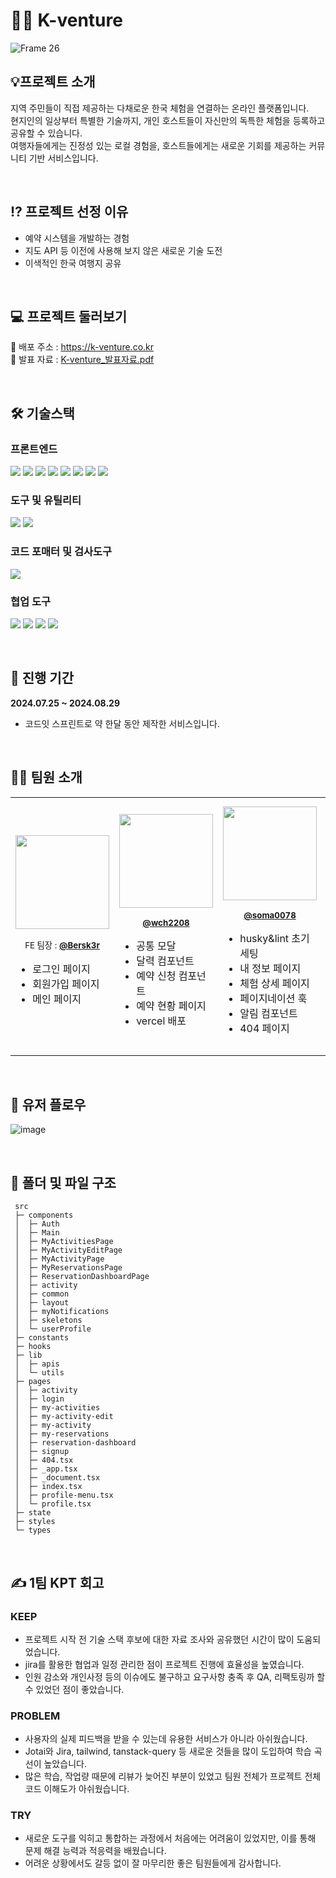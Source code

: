 # 🏄‍♂️ K-venture
![Frame 26](https://github.com/user-attachments/assets/89244216-ec62-483e-b11d-12a9281a9190)

## 💡프로젝트 소개
지역 주민들이 직접 제공하는 다채로운 한국 체험을 연결하는 온라인 플랫폼입니다. <br />
현지인의 일상부터 특별한 기술까지, 개인 호스트들이 자신만의 독특한 체험을 등록하고 공유할 수 있습니다. <br />
여행자들에게는 진정성 있는 로컬 경험을, 호스트들에게는 새로운 기회를 제공하는 커뮤니티 기반 서비스입니다.

<br />

## ⁉️ 프로젝트 선정 이유
- 예약 시스템을 개발하는 경험
- 지도 API 등 이전에 사용해 보지 않은 새로운 기술 도전
- 이색적인 한국 여행지 공유

<br />

## 💻 프로젝트 둘러보기
🔗 배포 주소 : https://k-venture.co.kr <br />
🔗 발표 자료 : <a href="https://github.com/user-attachments/files/17918196/part4.1.pdf">K-venture_발표자료.pdf</a>

<br />

## 🛠️ 기술스택
### 프론트엔드
<img src="https://img.shields.io/badge/Next.js-black?style=for-the-badge&logo=Next.js&logoColor=white"> <img src="https://img.shields.io/badge/TypeScript-3178C6?style=for-the-badge&logo=TypeScript&logoColor=white"> <img src="https://img.shields.io/badge/react-61DAFB?style=for-the-badge&logo=react&logoColor=white"> <img src="https://img.shields.io/badge/tailwindcss-06B6D4?style=for-the-badge&logo=tailwindcss&logoColor=white"> <img src="https://img.shields.io/badge/react hook form-EC5990?style=for-the-badge&logo=react&logoColor=white"> <img src="https://img.shields.io/badge/axios-5A29E4?style=for-the-badge&logo=axios&logoColor=white"> <img src="https://img.shields.io/badge/jotai-orange?style=for-the-badge&logo=jotai&logoColor=white"> <img src="https://img.shields.io/badge/tanstack query-FF4154?style=for-the-badge&logo=reactquery&logoColor=white">
 
### 도구 및 유틸리티
<img src="https://img.shields.io/badge/eslint-4B32C3?style=for-the-badge&logo=eslint&logoColor=white"> <img src="https://img.shields.io/badge/prettier-F7B93E?style=for-the-badge&logo=prettier&logoColor=white"> 

### 코드 포매터 및 검사도구
<img src="https://img.shields.io/badge/yarn-2C8EBB?style=for-the-badge&logo=yarn&logoColor=white"> 

### 협업 도구
<img src="https://img.shields.io/badge/github-181717?style=for-the-badge&logo=github&logoColor=white"> <img src="https://img.shields.io/badge/notion-black?style=for-the-badge&logo=notion&logoColor=white"> <img src="https://img.shields.io/badge/discord-5865F2?style=for-the-badge&logo=discord&logoColor=white"> <img src="https://img.shields.io/badge/jira-0052CC?style=for-the-badge&logo=jira&logoColor=white"> 

<br />

## 📅 진행 기간
**2024.07.25 ~ 2024.08.29**
- 코드잇 스프린트로 약 한달 동안 제작한 서비스입니다.

<br />

## 🧑‍💻 팀원 소개
<table>
  <tbody>
    <tr>
      <td><img src="https://avatars.githubusercontent.com/u/50625710?v=4" width="150" height="150" /><br /><p align="center"><sub>FE 팀장 : <a href="https://github.com/Bersk3r"><b>@Bersk3r</b></a></sub></p><ul><li>로그인 페이지</li><li>회원가입 페이지</li><li>메인 페이지</li></ul></td>
      <td><img src="https://avatars.githubusercontent.com/u/97877328?v=4" width="150" height="150" /><br /><p align="center"><sub><a href="https://github.com/wch2208"><b>@wch2208</b></a></sub></p><ul><li>공통 모달</li><li>달력 컴포넌트</li><li>예약 신청 컴포넌트</li><li>예약 현황 페이지</li><li>vercel 배포</li></ul></td>
      <td><img src="https://avatars.githubusercontent.com/u/104878713?v=4" width="150" height="150" /><br /><p align="center"><sub><a href="https://github.com/soma0078"><b>@soma0078</b></a></sub></p><ul><li>husky&lint 초기 세팅</li><li>내 정보 페이지</li><li>체험 상세 페이지</li><li>페이지네이션 훅</li><li>알림 컴포넌트</li><li>404 페이지</li></ul></td>
      <td><img src="https://avatars.githubusercontent.com/u/80903685?v=4" width="150" height="150" /><br /><p align="center"><sub><a href="https://github.com/euoonw"><b>@euoonw</b></a></sub></p><ul><li>헤더/푸터/레이아웃 컴포넌트</li><li>예약 내역 페이지</li><li>내 체험 관리 페이지</li><li>체험 수정 페이지</li><li>무한 스크롤 커스텀 훅</li></ul></td>
  </tbody>
</table>

<br />

## 🧩 유저 플로우
![image](https://github.com/user-attachments/assets/6048f04a-d760-4071-81a3-8306dc61efea)

<br />

## 📂 폴더 및 파일 구조
```
 src
 ├─ components
 │  ├─ Auth
 │  ├─ Main
 │  ├─ MyActivitiesPage
 │  ├─ MyActivityEditPage
 │  ├─ MyActivityPage
 │  ├─ MyReservationsPage
 │  ├─ ReservationDashboardPage
 │  ├─ activity
 │  ├─ common
 │  ├─ layout
 │  ├─ myNotifications
 │  ├─ skeletons
 │  └─ userProfile
 ├─ constants
 ├─ hooks
 ├─ lib
 │  ├─ apis
 │  └─ utils
 ├─ pages
 │  ├─ activity
 │  ├─ login
 │  ├─ my-activities
 │  ├─ my-activity-edit
 │  ├─ my-activity
 │  ├─ my-reservations
 │  ├─ reservation-dashboard
 │  ├─ signup
 │  ├─ 404.tsx
 │  ├─ _app.tsx
 │  ├─ _document.tsx
 │  ├─ index.tsx
 │  ├─ profile-menu.tsx
 │  └─ profile.tsx
 ├─ state
 ├─ styles
 └─ types 
```

<br />

## ✍️ 1팀 KPT 회고
### KEEP
- 프로젝트 시작 전 기술 스택 후보에 대한 자료 조사와 공유했던 시간이 많이 도움되었습니다.
- jira를 활용한 협업과 일정 관리한 점이 프로젝트 진행에 효율성을 높였습니다.
- 인원 감소와 개인사정 등의 이슈에도 불구하고 요구사항 충족 후 QA, 리팩토링까 할 수 있었던 점이 좋았습니다.
  
### PROBLEM
- 사용자의 실제 피드백을 받을 수 있는데 유용한 서비스가 아니라 아쉬웠습니다.
- Jotai와 Jira, tailwind, tanstack-query 등 새로운 것들을 많이 도입하여 학습 곡선이 높았습니다.
- 많은 학습, 작업량 때문에 리뷰가 늦어진 부분이 있었고 팀원 전체가 프로젝트 전체 코드 이해도가 아쉬웠습니다.
  
### TRY
- 새로운 도구를 익히고 통합하는 과정에서 처음에는 어려움이 있었지만, 이를 통해 문제 해결 능력과 적응력을 배웠습니다.
- 어려운 상황에서도 갈등 없이 잘 마무리한 좋은 팀원들에게 감사합니다.
  
